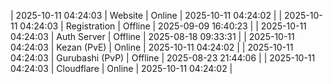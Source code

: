 | 2025-10-11 04:24:03 | Website | Online | 2025-10-11 04:24:02 |
| 2025-10-11 04:24:03 | Registration | Offline | 2025-09-09 16:40:23 |
| 2025-10-11 04:24:03 | Auth Server | Offline | 2025-08-18 09:33:31 |
| 2025-10-11 04:24:03 | Kezan (PvE) | Online | 2025-10-11 04:24:02 |
| 2025-10-11 04:24:03 | Gurubashi (PvP) | Offline | 2025-08-23 21:44:06 |
| 2025-10-11 04:24:03 | Cloudflare | Online | 2025-10-11 04:24:02 |
